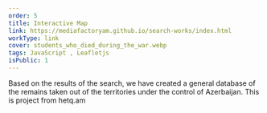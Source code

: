 ```yaml
---
order: 5
title: Interactive Map
link: https://mediafactoryam.github.io/search-works/index.html
workType: link
cover: students_who_died_during_the_war.webp
tags: JavaScript , Leafletjs
isPublic: 1
---
```


Based on the results of the search, we have created a general database of the remains taken out of the territories under the control of Azerbaijan.
This is project from hetq.am
